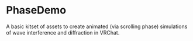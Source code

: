 # PhaseDemo
A basic kitset of assets to create animated (via scrolling phase) simulations of wave interference and diffraction in VRChat.

